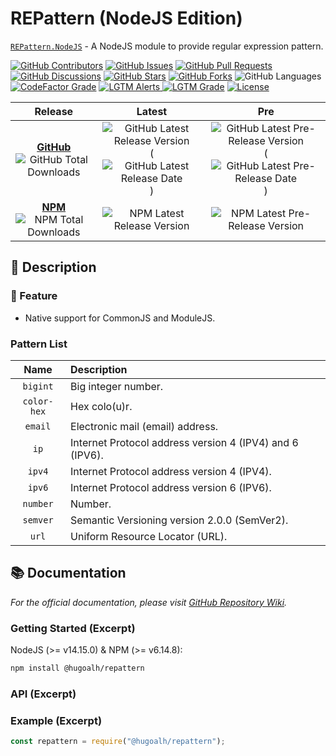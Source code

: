 # REPattern (NodeJS Edition)

[`REPattern.NodeJS`](https://github.com/hugoalh-studio/repattern-nodejs) - A NodeJS module to provide regular expression pattern.

[![GitHub Contributors](https://img.shields.io/github/contributors/hugoalh-studio/repattern-nodejs?label=Contributors&logo=github&logoColor=ffffff&style=flat-square)](https://github.com/hugoalh-studio/repattern-nodejs/graphs/contributors)
[![GitHub Issues](https://img.shields.io/github/issues-raw/hugoalh-studio/repattern-nodejs?label=Issues&logo=github&logoColor=ffffff&style=flat-square)](https://github.com/hugoalh-studio/repattern-nodejs/issues)
[![GitHub Pull Requests](https://img.shields.io/github/issues-pr-raw/hugoalh-studio/repattern-nodejs?label=Pull%20Requests&logo=github&logoColor=ffffff&style=flat-square)](https://github.com/hugoalh-studio/repattern-nodejs/pulls)
[![GitHub Discussions](https://img.shields.io/github/discussions/hugoalh-studio/repattern-nodejs?label=Discussions&logo=github&logoColor=ffffff&style=flat-square)](https://github.com/hugoalh-studio/repattern-nodejs/discussions)
[![GitHub Stars](https://img.shields.io/github/stars/hugoalh-studio/repattern-nodejs?label=Stars&logo=github&logoColor=ffffff&style=flat-square)](https://github.com/hugoalh-studio/repattern-nodejs/stargazers)
[![GitHub Forks](https://img.shields.io/github/forks/hugoalh-studio/repattern-nodejs?label=Forks&logo=github&logoColor=ffffff&style=flat-square)](https://github.com/hugoalh-studio/repattern-nodejs/network/members)
![GitHub Languages](https://img.shields.io/github/languages/count/hugoalh-studio/repattern-nodejs?label=Languages&logo=github&logoColor=ffffff&style=flat-square)
[![CodeFactor Grade](https://img.shields.io/codefactor/grade/github/hugoalh-studio/repattern-nodejs?label=Grade&logo=codefactor&logoColor=ffffff&style=flat-square)](https://www.codefactor.io/repository/github/hugoalh-studio/repattern-nodejs)
[![LGTM Alerts](https://img.shields.io/lgtm/alerts/g/hugoalh-studio/repattern-nodejs?label=Alerts&logo=lgtm&logoColor=ffffff&style=flat-square)
![LGTM Grade](https://img.shields.io/lgtm/grade/javascript/g/hugoalh-studio/repattern-nodejs?label=Grade&logo=lgtm&logoColor=ffffff&style=flat-square)](https://lgtm.com/projects/g/hugoalh-studio/repattern-nodejs)
[![License](https://img.shields.io/static/v1?label=License&message=MIT&color=brightgreen&style=flat-square)](./LICENSE.md)

| **Release** | **Latest** | **Pre** |
|:-:|:-:|:-:|
| [**GitHub**](https://github.com/hugoalh-studio/repattern-nodejs/releases) ![GitHub Total Downloads](https://img.shields.io/github/downloads/hugoalh-studio/repattern-nodejs/total?label=%20&style=flat-square) | ![GitHub Latest Release Version](https://img.shields.io/github/release/hugoalh-studio/repattern-nodejs?sort=semver&label=%20&style=flat-square) (![GitHub Latest Release Date](https://img.shields.io/github/release-date/hugoalh-studio/repattern-nodejs?label=%20&style=flat-square)) | ![GitHub Latest Pre-Release Version](https://img.shields.io/github/release/hugoalh-studio/repattern-nodejs?include_prereleases&sort=semver&label=%20&style=flat-square) (![GitHub Latest Pre-Release Date](https://img.shields.io/github/release-date-pre/hugoalh-studio/repattern-nodejs?label=%20&style=flat-square)) |
| [**NPM**](https://www.npmjs.com/package/@hugoalh/repattern) ![NPM Total Downloads](https://img.shields.io/npm/dt/@hugoalh/repattern?label=%20&style=flat-square) | ![NPM Latest Release Version](https://img.shields.io/npm/v/@hugoalh/repattern/latest?label=%20&style=flat-square) | ![NPM Latest Pre-Release Version](https://img.shields.io/npm/v/@hugoalh/repattern/pre?label=%20&style=flat-square) |

## 📝 Description

### 🌟 Feature

- Native support for CommonJS and ModuleJS.

### Pattern List

| **Name** | **Description** |
|:-:|:--|
| `bigint` | Big integer number. |
| `color-hex` | Hex colo(u)r. |
| `email` | Electronic mail (email) address. |
| `ip` | Internet Protocol address version 4 (IPV4) and 6 (IPV6). |
| `ipv4` | Internet Protocol address version 4 (IPV4). |
| `ipv6` | Internet Protocol address version 6 (IPV6). |
| `number` | Number. |
| `semver` | Semantic Versioning version 2.0.0 (SemVer2). |
| `url` | Uniform Resource Locator (URL). |

## 📚 Documentation

*For the official documentation, please visit [GitHub Repository Wiki](https://github.com/hugoalh-studio/repattern-nodejs/wiki).*

### Getting Started (Excerpt)

NodeJS (>= v14.15.0) & NPM (>= v6.14.8):

```sh
npm install @hugoalh/repattern
```

### API (Excerpt)

### Example (Excerpt)

```js
const repattern = require("@hugoalh/repattern");
```
